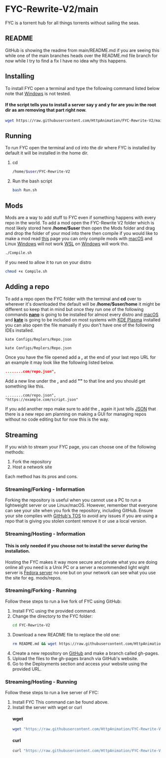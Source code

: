 # FYC-Rewrite-V2/main

FYC is a torrent hub for all things torrents without sailing the seas.

## README
GitHub is showing the readme from main/README.md if you are seeing this while one of the main branches heads over the README.md file branch for now while I try to find a fix I have no idea why this happens.

## Installing
To install FYC open a terminal and type the following command listed below note that [Windows](https://www.microsoft.com/en-us/windows?r=1) is not tested.
#### If the script tells you to install a server say **y** and **y** for are you in the root dir as am removing that part right now.
```bash
wget https://raw.githubusercontent.com/HttpAnimation/FYC-Rewrite-V2/main/install.sh && chmod +x install.sh && bash install.sh
```

## Running
To run FYC open the terminal and cd into the dir where FYC is installed by default it will be installed in the home dir.
1) cd
   ```bash
   /home/$user/FYC-Rewrite-V2
   ```
2) Run the bash script
   ```bash
   bash Run.sh
   ```

## Mods
Mods are a way to add stuff to FYC even if something happens with every repo in the world. To add a mod open the FYC-Rewrite V2 folder which is most likely stored here **/home/$user** then open the Mods folder and drag and drop the folder of your mod into there then compile if you would like to make a mod read [this](https://github.com/HttpAnimation/FYC-Rewrite-V2/blob/Mod-Docs/README.md) page you can only compile mods with [macOS](https://www.apple.com/macos) and Linux [Windows](https://www.microsoft.com/en-us/windows) will not work [WSL](https://learn.microsoft.com/en-us/windows/wsl/install) on [Windows](https://www.microsoft.com/en-us/windows) will work tho.
```bash
./Compile.sh
```
if you need to allow it to run on your distro 
```bash
chmod +x Compile.sh
```

## Adding a repo
To add a repo open the FYC folder with the terminal and **cd** over to wherever it's downloaded the default will be **/home/$user/home** it might be different so keep that in mind but once they run one of the following commands **[nano](https://www.nano-editor.org/)** is going to be installed for almost every distro and [macOS](https://www.apple.com/macos) and **[kate](https://kate-editor.org/)** is going to be included on most systems with [KDE Plasma](https://kde.org/plasma-desktop/) installed you can also open the file manually if you don't have one of the following IDEs installed.

```
kate Configs/Replers/Repo.json
```
```bash
kate Configs/Replers/Repo.json
```
Once you have the file opened add a **,** at the end of your last repo URL for an example it may look like the following listed below.
```json
........com/repo.json",
```
Add a new line under the **,** and add **""** to that line and you should get something like this.
```
........com/repo.json",
"https://example.com/script.json"
```
If you add another repo make sure to add the **,** again it just tells [JSON](https://www.json.org/json-en.html) that there is a new repo am planning on making a GUI for managing repos without no code editing but for now this is the way.


## Streaming

If you wish to stream your FYC page, you can choose one of the following methods:

1) Fork the repository
2) Host a network site

Each method has its pros and cons.

### Streaming/Forking - Information

Forking the repository is useful when you cannot use a PC to run a lightweight server or use Linux/macOS. However, remember that everyone can see your site when you fork the repository, including GitHub. Ensure your site complies with [GitHub's TOS](https://docs.github.com/en/pages/getting-started-with-github-pages/about-github-pages) to avoid any issues if you are using a repo that is giving you stolen content remove it or use a local version.

### Streaming/Hosting - Information
#### This is only needed if you choose not to install the server during the installation.
Hosting the FYC makes it way more secure and private what you are doing online all you need is a Unix PC or a server a recommended light wight server is [Fedora server](https://fedoraproject.org/server/) no one but on your network can see what you use the site for eg. mods/repos.

### Streaming/Forking - Running
Follow these steps to run a live fork of FYC using GitHub:

1) Install FYC using the provided command.
2) Change the directory to the FYC folder:
   ```bash
   cd FYC-Rewrite-V2
   ```
3) Download a new README file to replace the old one:
   ```bash
   rm README.md && wget https://raw.githubusercontent.com/HttpAnimation/FYC-Rewrite-V2/main/Git-Hold/README.md
   ```
4) Create a new repository on [GitHub](https://github.com/new) and make a branch called gh-pages.
5) Upload the files to the gh-pages branch via GitHub's website.
6) Go to the Deployments section and access your website using the provided URL.

### Streaming/Hosting - Running
Follow these steps to run a live server of FYC:

1) Install FYC
   This command can be found above.
2) Install the server with wget or curl
    #### wget
    ```bash
    wget "https://raw.githubusercontent.com/HttpAnimation/FYC-Rewrite-V2/NodeJSSever/InstallWget.sh" && chmod +x InstallWget.sh && ./InstallWget.sh
    ```
    #### curl
    ```bash
    curl "https://raw.githubusercontent.com/HttpAnimation/FYC-Rewrite-V2/NodeJSSever/InstallCurl.sh" && chmod +x InstallCurl.sh && ./InstallCurl.sh 
    ```

